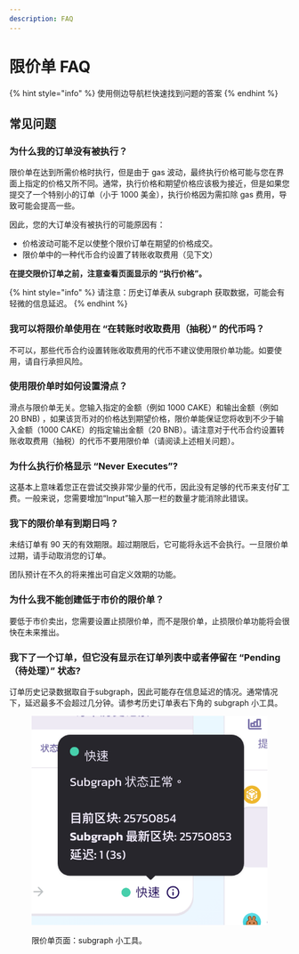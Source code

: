 ```yaml
---
description: FAQ
---
```


# 限价单 FAQ

{% hint style="info" %}
使用侧边导航栏快速找到问题的答案
{% endhint %}

## 常见问题

### 为什么我的订单没有被执行？

限价单在达到所需价格时执行，但是由于 gas 波动，最终执行价格可能与您在界面上指定的价格又所不同。通常，执行价格和期望价格应该极为接近，但是如果您提交了一个特别小的订单（小于 1000 美金），执行价格因为需扣除 gas 费用，导致可能会提高一些。

因此，您的大订单没有被执行的可能原因有：

* 价格波动可能不足以使整个限价订单在期望的价格成交。
* 限价单中的一种代币合约设置了转账收取费用（见下文）

**在提交限价订单之前，注意查看页面显示的 “执行价格”。**

{% hint style="info" %}
请注意：历史订单表从 subgraph 获取数据，可能会有轻微的信息延迟。
{% endhint %}

### 我可以将限价单使用在 “在转账时收取费用（抽税）” 的代币吗？

不可以，那些代币合约设置转账收取费用的代币不建议使用限价单功能。如要使用，请自行承担风险。

### 使用限价单时如何设置滑点？

滑点与限价单无关。您输入指定的金额（例如 1000 CAKE）和输出金额（例如 20 BNB) ，如果该货币对的价格达到期望价格，限价单能保证您将收到不少于输入金额（1000 CAKE）的指定输出金额（20 BNB）。请注意对于代币合约设置转账收取费用（抽税）的代币不要用限价单（请阅读上述相关问题）。

### 为什么执行价格显示 “Never Executes”?

这基本上意味着您正在尝试交换非常少量的代币，因此没有足够的代币来支付矿工费。一般来说，您需要增加“Input”输入那一栏的数量才能消除此错误。

### 我下的限价单有到期日吗？

未结订单有 90 天的有效期限。超过期限后，它可能将永远不会执行。一旦限价单过期，请手动取消您的订单。

团队预计在不久的将来推出可自定义效期的功能。

### 为什么我不能创建低于市价的限价单？

要低于市价卖出，您需要设置止损限价单，而不是限价单，止损限价单功能将会很快在未来推出。

### 我下了一个订单，但它没有显示在订单列表中或者停留在 “Pending（待处理）” 状态?

订单历史记录数据取自于subgraph，因此可能存在信息延迟的情况。通常情况下，延迟最多不会超过几分钟。请参考历史订单表右下角的 subgraph 小工具。

<figure><img src="../../../.gitbook/assets/限价单-subgraph小工具.png" alt=""><figcaption><p>限价单页面：subgraph 小工具。</p></figcaption></figure>

